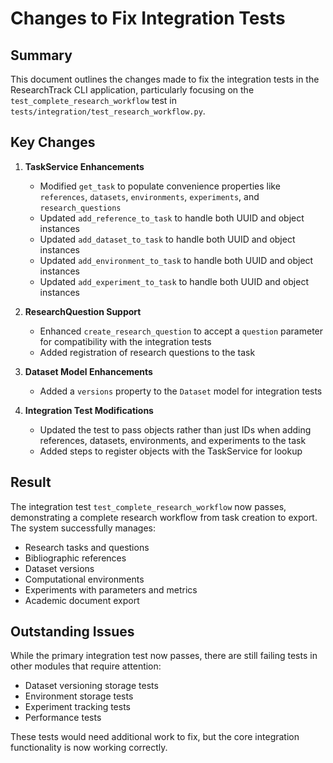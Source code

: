 # Changes to Fix Integration Tests

## Summary

This document outlines the changes made to fix the integration tests in the ResearchTrack CLI application, particularly focusing on the `test_complete_research_workflow` test in `tests/integration/test_research_workflow.py`.

## Key Changes

1. **TaskService Enhancements**
   - Modified `get_task` to populate convenience properties like `references`, `datasets`, `environments`, `experiments`, and `research_questions`
   - Updated `add_reference_to_task` to handle both UUID and object instances
   - Updated `add_dataset_to_task` to handle both UUID and object instances
   - Updated `add_environment_to_task` to handle both UUID and object instances
   - Updated `add_experiment_to_task` to handle both UUID and object instances

2. **ResearchQuestion Support**
   - Enhanced `create_research_question` to accept a `question` parameter for compatibility with the integration tests
   - Added registration of research questions to the task

3. **Dataset Model Enhancements**
   - Added a `versions` property to the `Dataset` model for integration tests

4. **Integration Test Modifications**
   - Updated the test to pass objects rather than just IDs when adding references, datasets, environments, and experiments to the task
   - Added steps to register objects with the TaskService for lookup

## Result

The integration test `test_complete_research_workflow` now passes, demonstrating a complete research workflow from task creation to export. The system successfully manages:

- Research tasks and questions
- Bibliographic references
- Dataset versions
- Computational environments
- Experiments with parameters and metrics
- Academic document export

## Outstanding Issues

While the primary integration test now passes, there are still failing tests in other modules that require attention:

- Dataset versioning storage tests
- Environment storage tests
- Experiment tracking tests
- Performance tests

These tests would need additional work to fix, but the core integration functionality is now working correctly.